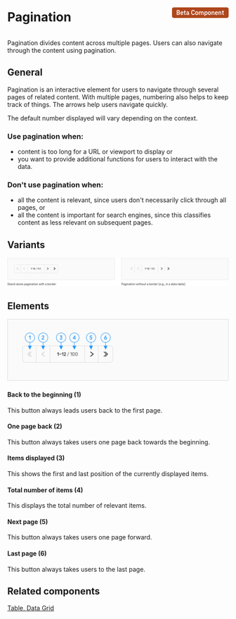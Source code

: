 <div style="display: inline-flex; align-items: center; justify-content: space-between; width: 100%;">
    <h1>Pagination</h1>
    <img src="assets/beta.png" alt="Beta Component" />
</div>

Pagination divides content across multiple pages. Users can also navigate through the content using pagination.

## General

Pagination is an interactive element for users to navigate through several pages of related content. With multiple pages, numbering also helps to keep track of things. The arrows help users navigate quickly.

The default number displayed will vary depending on the context.

### Use pagination when:

- content is too long for a URL or viewport to display or
- you want to provide additional functions for users to interact with the data.

### Don't use pagination when:

- all the content is relevant, since users don't necessarily click through all pages, or
- all the content is important for search engines, since this classifies content as less relevant on subsequent pages.

## Variants

![Image Name](./img/Basic-types-en.png)

## Elements

![Image Name](./img/Elements.png)

#### Back to the beginning (1)

This button always leads users back to the first page.

#### One page back (2)

This button always takes users one page back towards the beginning.

#### Items displayed (3)

This shows the first and last position of the currently displayed items.

#### Total number of items (4)

This displays the total number of relevant items.

#### Next page (5)

This button always takes users one page forward.

#### Last page (6)

This button always takes users to the last page.

## Related components

<a href="?path=/usage/components-table--standard">Table, </a>
<a href="?path=/usage/beta-components-data-grid--standard">Data Grid</a>
